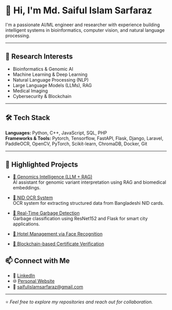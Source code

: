 # 👋 Hi, I'm Md. Saiful Islam Sarfaraz

I'm a passionate AI/ML engineer and researcher with experience building intelligent systems in bioinformatics, computer vision, and natural language processing. 

---

## 🔬 Research Interests

- Bioinformatics & Genomic AI  
- Machine Learning & Deep Learning  
- Natural Language Processing (NLP)  
- Large Language Models (LLMs), RAG  
- Medical Imaging  
- Cybersecurity & Blockchain

---

## 🛠 Tech Stack

**Languages:** Python, C++, JavaScript, SQL, PHP  
**Frameworks & Tools:** Pytorch, Tensorflow, FastAPI, Flask, Django, Laravel, PaddleOCR, OpenCV, PyTorch, Scikit-learn, ChromaDB, Docker, Git

---

## 📌 Highlighted Projects

- [🧬 Genomics Intelligence (LLM + RAG)](https://github.com/saifulislamsarfaraz/HorizonIntelligence.git)  
  AI assistant for genomic variant interpretation using RAG and biomedical embeddings.

- [🧾 NID OCR System](https://github.com/saifulislamsarfaraz/NIDOCR)  
  OCR system for extracting structured data from Bangladeshi NID cards.

- [🧹 Real-Time Garbage Detection](https://github.com/saifulislamsarfaraz/Real-time-garbage-collector-using-resnet152)  
  Garbage classification using ResNet152 and Flask for smart city applications.

- [🏨 Hotel Management via Face Recognition](https://github.com/saifulislamsarfaraz/The-hotel-management-system-Covid-19)

- [🔐 Blockchain-based Certificate Verification](https://github.com/saifulislamsarfaraz/Education-Cert-Verification-Blockchain)



## 📫 Connect with Me

- 🔗 [LinkedIn](https://www.linkedin.com/in/md-saiful-283000181/)
- 🌐 [Personal Website](https://saifulislamsarfaraz.github.io)
- 📧 saifulislamsarfaraz@gmail.com

---

⭐️ *Feel free to explore my repositories and reach out for collaboration.*

